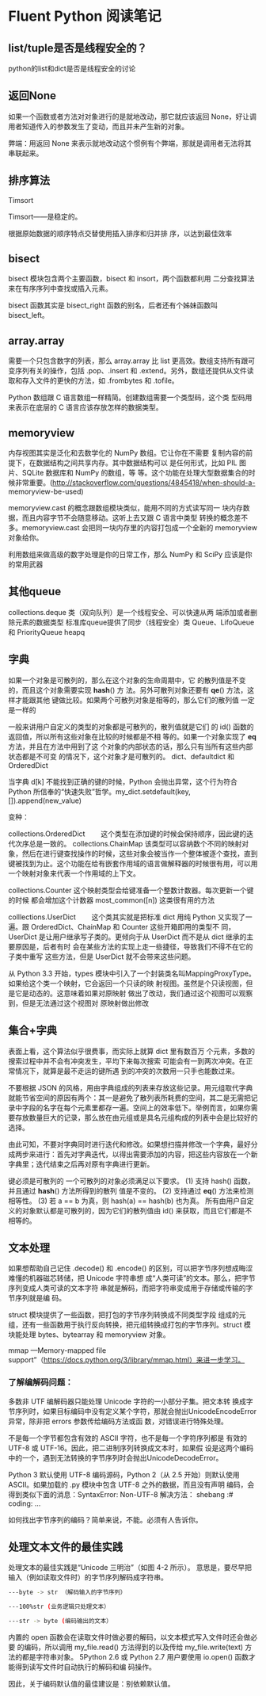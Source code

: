 # Fluent Python 阅读笔记

## list/tuple是否是线程安全的？	
    
python的list和dict是否是线程安全的讨论

## 返回None	

如果一个函数或者方法对对象进行的是就地改动，那它就应该返回 None，好让调用者知道传入的参数发生了变动，而且并未产生新的对象。

弊端：用返回 None 来表示就地改动这个惯例有个弊端，那就是调用者无法将其串联起来。

## 排序算法

Timsort

Timsort——是稳定的。

根据原始数据的顺序特点交替使用插入排序和归并排 序，以达到最佳效率

## bisect

bisect 模块包含两个主要函数，bisect 和 insort，两个函数都利用 二分查找算法来在有序序列中查找或插入元素。

bisect 函数其实是 bisect_right 函数的别名，后者还有个姊妹函数叫 bisect_left。

## array.array	

需要一个只包含数字的列表，那么 array.array 比 list 更高效。数组支持所有跟可变序列有关的操作，包括 .pop、.insert 和 .extend。另外，数组还提供从文件读取和存入文件的更快的方法，如 .frombytes 和 .tofile。

Python 数组跟 C 语言数组一样精简。创建数组需要一个类型码，这个类 型码用来表示在底层的 C 语言应该存放怎样的数据类型。

## memoryview	

内存视图其实是泛化和去数学化的 NumPy 数组。它让你在不需要 复制内容的前提下，在数据结构之间共享内存。其中数据结构可以 是任何形式，比如 PIL 图片、SQLite 数据库和 NumPy 的数组，等 等。这个功能在处理大型数据集合的时候非常重要。(http://stackoverflow.com/questions/4845418/when-should-a- memoryview-be-used)

memoryview.cast 的概念跟数组模块类似，能用不同的方式读写同一 块内存数据，而且内容字节不会随意移动。这听上去又跟 C 语言中类型 转换的概念差不多。memoryview.cast 会把同一块内存里的内容打包成一个全新的 memoryview 对象给你。

利用数组来做高级的数字处理是你的日常工作，那么 NumPy 和 SciPy 应该是你的常用武器

## 其他queue	

collections.deque 类（双向队列）是一个线程安全、可以快速从两 端添加或者删除元素的数据类型
标准库queue提供了同步（线程安全）类 Queue、LifoQueue 和 PriorityQueue
heapq

## 字典	

如果一个对象是可散列的，那么在这个对象的生命周期中，它 的散列值是不变的，而且这个对象需要实现 __hash__() 方 法。另外可散列对象还要有 __qe__() 方法，这样才能跟其他 键做比较。如果两个可散列对象是相等的，那么它们的散列值 一定是一样的

一般来讲用户自定义的类型的对象都是可散列的，散列值就是它们 的 id() 函数的返回值，所以所有这些对象在比较的时候都是不相 等的。如果一个对象实现了 __eq__ 方法，并且在方法中用到了这 个对象的内部状态的话，那么只有当所有这些内部状态都是不可变 的情况下，这个对象才是可散列的。
dict、defaultdict 和 OrderedDict

当字典 d[k] 不能找到正确的键的时候，Python 会抛出异常，这个行为符合 Python 所信奉的“快速失败”哲学。my_dict.setdefault(key, []).append(new_value)

变种：

collections.OrderedDict 　　这个类型在添加键的时候会保持顺序，因此键的迭代次序总是一致的。
collections.ChainMap 该类型可以容纳数个不同的映射对象，然后在进行键查找操作的时候，这些对象会被当作一个整体被逐个查找，直到键被找到为止。这个功能在给有嵌套作用域的语言做解释器的时候很有用，可以用一个映射对象来代表一个作用域的上下文。

collections.Counter 这个映射类型会给键准备一个整数计数器。每次更新一个键的时候 都会增加这个计数器 most_common([n]) 这类很有用的方法

colllections.UserDict 　　这个类其实就是把标准 dict 用纯 Python 又实现了一遍。跟 OrderedDict、ChainMap 和 Counter 这些开箱即用的类型不 同，UserDict 是让用户继承写子类的。更倾向于从 UserDict 而不是从 dict 继承的主要原因是，后者有时 会在某些方法的实现上走一些捷径，导致我们不得不在它的子类中重写 这些方法，但是 UserDict 就不会带来这些问题。

从 Python 3.3 开始，types 模块中引入了一个封装类名叫MappingProxyType。如果给这个类一个映射，它会返回一个只读的映 射视图。虽然是个只读视图，但是它是动态的。这意味着如果对原映射 做出了改动，我们通过这个视图可以观察到，但是无法通过这个视图对 原映射做出修改

## 集合+字典	

表面上看，这个算法似乎很费事，而实际上就算 dict 里有数百万 个元素，多数的搜索过程中并不会有冲突发生，平均下来每次搜索 可能会有一到两次冲突。在正常情况下，就算是最不走运的键所遇 到的冲突的次数用一只手也能数过来。

不要根据 JSON 的风格，用由字典组成的列表来存放这些记录。用元组取代字典就能节省空间的原因有两个：其一是避免了散列表所耗费的空间，其二是无需把记录中字段的名字在每个元素里都存一遍。空间上的效率低下。举例而言，如果你需要存放数量巨大的记录，那么放在由元组或是具名元组构成的列表中会是比较好的选择。

由此可知，不要对字典同时进行迭代和修改。如果想扫描并修改一个字典，最好分成两步来进行：首先对字典迭代，以得出需要添加的内容，把这些内容放在一个新字典里；迭代结束之后再对原有字典进行更新。

键必须是可散列的 一个可散列的对象必须满足以下要求。
(1) 支持 hash() 函数，并且通过 __hash__() 方法所得到的散列 值是不变的。 (2) 支持通过 __eq__() 方法来检测相等性。 (3) 若 a == b 为真，则 hash(a) == hash(b) 也为真。
所有由用户自定义的对象默认都是可散列的，因为它们的散列值由 id() 来获取，而且它们都是不相等的。

## 文本处理	

如果想帮助自己记住 .decode() 和 .encode() 的区别，可以把字节序列想成晦涩难懂的机器磁芯转储，把 Unicode 字符串想 成“人类可读”的文本。那么，把字节序列变成人类可读的文本字符 串就是解码，而把字符串变成用于存储或传输的字节序列就是编 码。

struct 模块提供了一些函数，把打包的字节序列转换成不同类型字段 组成的元组，还有一些函数用于执行反向转换，把元组转换成打包的字节序列。struct 模块能处理 bytes、bytearray 和 memoryview 对象。

mmap —Memory-mapped file support”（https://docs.python.org/3/library/mmap.html）来进一步学习。

### 了解编解码问题：
 
多数非 UTF 编解码器只能处理 Unicode 字符的一小部分子集。把文本转 换成字节序列时，如果目标编码中没有定义某个字符，那就会抛出UnicodeEncodeError 异常，除非把 errors 参数传给编码方法或函 数，对错误进行特殊处理。

不是每一个字节都包含有效的 ASCII 字符，也不是每一个字符序列都是 有效的 UTF-8 或 UTF-16。因此，把二进制序列转换成文本时，如果假 设是这两个编码中的一个，遇到无法转换的字节序列时会抛出UnicodeDecodeError。

Python 3 默认使用 UTF-8 编码源码，Python 2（从 2.5 开始）则默认使用 ASCII。如果加载的 .py 模块中包含 UTF-8 之外的数据，而且没有声明 编码，会得到类似下面的消息：SyntaxError: Non-UTF-8 解决方法： shebang :# coding: ...

如何找出字节序列的编码？简单来说，不能。必须有人告诉你。

## 处理文本文件的最佳实践	

处理文本的最佳实践是“Unicode 三明治”（如图 4-2 所示）。 意思是，要尽早把输入（例如读取文件时）的字节序列解码成字符串。

```bash
---byte -> str （解码输入的字节序列）

---100%str (业务逻辑只处理文本）

---str -> byte (编码输出的文本）
```

内置的 open 函数会在读取文件时做必要的解码，以文本模式写入文件时还会做必要 的编码，所以调用 my_file.read() 方法得到的以及传给 my_file.write(text) 方法的都是字符串对象。
5Python 2.6 或 Python 2.7 用户要使用 io.open() 函数才能得到读写文件时自动执行的解码和编 码操作。


因此，关于编码默认值的最佳建议是：别依赖默认值。
